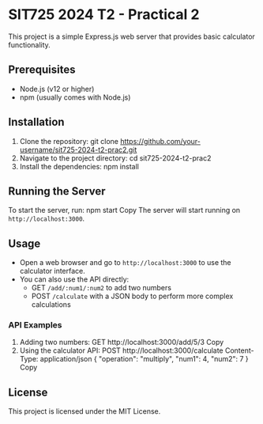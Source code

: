 # SIT725 2024 T2 - Practical 2

This project is a simple Express.js web server that provides basic calculator functionality.

## Prerequisites

- Node.js (v12 or higher)
- npm (usually comes with Node.js)

## Installation

1. Clone the repository:
git clone https://github.com/your-username/sit725-2024-t2-prac2.git
2. Navigate to the project directory:
cd sit725-2024-t2-prac2
3. Install the dependencies:
npm install

## Running the Server

To start the server, run:
npm start
Copy
The server will start running on `http://localhost:3000`.

## Usage

- Open a web browser and go to `http://localhost:3000` to use the calculator interface.
- You can also use the API directly:
  - GET `/add/:num1/:num2` to add two numbers
  - POST `/calculate` with a JSON body to perform more complex calculations

### API Examples

1. Adding two numbers:
GET http://localhost:3000/add/5/3
Copy
2. Using the calculator API:
POST http://localhost:3000/calculate
Content-Type: application/json
{
"operation": "multiply",
"num1": 4,
"num2": 7
}
Copy
## License

This project is licensed under the MIT License.
